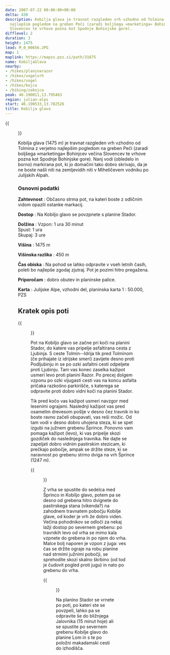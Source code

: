 ```yaml
---
date: 2007-07-22 00:00:00+00:00
delta: 430
description: Kobilja glava je travnat razgleden vrh vzhodno od Tolmina z verjetno
  najlepšim pogledom na greben Peči (zaradi boljšega »marketinga« Bohinjcev večina
  Slovencev te vrhove pozna kot Spodnje Bohinjske gore).
difflevel: 2
duration: 3
height: 1475
lead: M_0_00656.JPG
map: 1
maplink: https://mapzs.pzs.si/path/31675
name: KobiljaGlava
nearby:
- /hikes/planinarazor
- /hikes/vogelvrh
- /hikes/vogel
- /hikes/kojca
- /biking/zakojca
peak: 46.190011,13.795463
region: julian-alps
start: 46.190533,13.782526
title: Kobilja glava
---
```

{{<figure src="M_0_00656.JPG">}}

Kobilja glava (1475 m) je travnat razgleden vrh vzhodno od Tolmina z verjetno najlepšim pogledom na greben Peči (zaradi boljšega »marketinga« Bohinjcev večina Slovencev te vrhove pozna kot Spodnje Bohinjske gore). Nanj vodi (obledelo in borno) markirana pot, ki jo domačini tako dobro skrivajo, da je ne boste našli niti na zemljevidih niti v Miheličevem vodniku po Julijskih Alpah.

### Osnovni podatki

**Zahtevnost**
:   Občasno strma pot, na kateri boste z odličnim vidom opazili ostanke markacij.

**Dostop**
:   Na Kobiljo glavo se povzpnete s planine Stador.

**Dolžina**
:   Vzpon: 1 ura 30 minut\
    Spust: 1 ura\
    Skupaj: 3 ure

**Višina**
:   1475 m

**Višinska razlika**
:   450 m

**Čas obiska**
:   Na pohod se lahko odpravite v vseh letnih časih, poleti bo najlepše zgodaj zjutraj. Pot je pozimi hitro pregažena.

**Priporočam**
:   dobro obutev in planinske palice.

**Karta**
:   Julijske Alpe, vzhodni del, planinska karta 1 : 50.000, PZS

Kratek opis poti
----------------

{{<figure src="M_0_00643.JPG" caption="Pogled na Vrh nad Škrbino s planine Stador">}}

Pot na Kobiljo glavo se začne pri koči na planini Stador, do katere vas pripelje asfaltirana cesta z Ljubinja. S ceste Tolmin--Idrija tik pred Tolminom (če prihajate iz idrijske smeri) zavijete desno proti Podljubinju in se po ozki asfaltni cesti odpeljete proti Ljubinju. Tam vas konec zaselka kažipot usmeri levo proti planini Razor. Po precej dolgem vzponu po ozki vijugasti cesti vas na koncu asfalta pričaka razkošno parkirišče, s katerega se odpravite proti dobro vidni koči na planini Stador.

Tik pred kočo vas kažipot usmeri navzgor med lesenimi ograjami. Naslednji kažipot vas pred osamelim drevesom pošlje v desno čez travnik in ko boste ravno začeli obupavati, vas reši možic. Od tam vodi v desno dobro uhojena steza, ki se spet izgubi na južnem grebenu Šprince. Ponovno vam pomaga kažipot (levo), ki vas pripelje skozi gozdiček do naslednjega travnika. Ne dajte se zapeljati dobro vidnim pastirskim stezicam, ki prečkajo pobočje, ampak se držite steze, ki se naravnost po grebenu strmo dviga na vrh Šprince (1247 m).

{{<figure src="M_0_00648.JPG" caption="Pogled v dolino">}}

Z vrha se spustite do sedelca med Šprinco in Kobiljo glavo, potem pa se desno od grebena hitro dvignete do pastirskega stana (vikenda?) na zahodnem travnatem pobočju Kobilje glave, od koder je vrh že dobro viden. Večina pohodnikov se odloči za nekaj lažji dostop po severnem grebenu: po travnikih levo od vrha se mimo kala vzpnete do grebena in po njem do vrha. Malce bolj naporen je vzpon z juga: ves čas se držite ograje na robu planine nad strmimi južnimi pobočji, se sprehodite skozi skalno škrbino (od tod je čudovit pogled proti jugu) in nato po grebenu do vrha.

{{<figure src="Razgled_Sever.jpg" caption="Pogled proti severu" caption-position="bottom" caption-effect="bottom">}}

Na planino Stador se vrnete po poti, po kateri ste se povzpeli, lahko pa se odpravite še do bližnjega Jalovnika (15 minut hoje) ali se spustite po severnem grebenu Kobilje glavo do planine Lom in s te po položni makadamski cesti do izhodišča.
